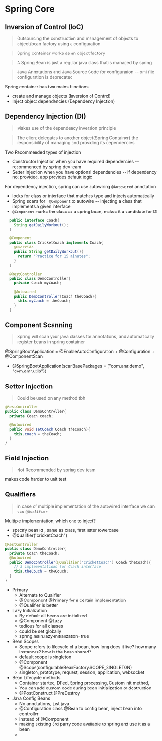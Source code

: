 # Spring Core

## Inversion of Control (IoC)

> Outsourcing the construction and management of objects to object/bean factory using a configuration

> Spring container works as an object factory

> A Spring Bean is just a regular java class that is managed by spring

> Java Annotations and Java Source Code for configuration -- xml file configuration is deprecated

Spring container has two mains functions

- create and manage objects (Inversion of Control)
- Inject object dependencies (Dependency Injection)

## Dependency Injection (DI)

> Makes use of the dependency inversion principle

> The client delegates to another object(Spring Container) the responsibility of managing and providing its dependencies

Two Recommended types of injection

- Constructor Injection when you have required dependencies -- recommended by spring dev team
- Setter Injection when you have optional dependencies -- if dependency not provided, app provides default logic

For dependency injection, spring can use autowiring `@Autowired` annotation

- looks for class or interface that matches type and injects automatically
- Spring scans for ` @Component` to autowire -- injecting a class that implements a given interface
- `@Component` marks the class as a spring bean, makes it a candidate for DI

```java
  public interface Coach{
    String getDailyWorkout();
  }

  @Component
  public class CricketCoach implements Coach{
    @Override
    public String getDailyWorkout(){
      return "Practice for 15 minutes";
    }
  }

  @RestController
  public class DemoController{
    private Coach myCoach;

    @Autowired
    public DemoController(Coach theCoach){
      this.myCoach = theCoach;
    }
  }
```

## Component Scanning

> Spring will scan your java classes for annotations, and automatically register beans in spring container

@SpringBootApplication = @EnableAutoConfiguration + @Configuration + @ComponentScan

- @SpringBootApplication(scanBasePackages = {"com.amr.demo", "com.amr.utils"})

## Setter Injection

> Could be used on any method tbh

```java
@RestController
public class DemoController{
  private Coach coach;

  @Autowired
  public void setCoach(Coach theCoach){
    this.coach = theCoach;
  }
}
```

## Field Injection

> Not Recommended by spring dev team

makes code harder to unit test

## Qualifiers

> in case of multiple implementation of the autowired interface we can use `@Qualifier`

Multiple implementation, which one to inject?

- specify bean id , same as class, first letter lowercase
- @Qualifier("cricketCoach")

```java
@RestController
public class DemoController{
  private Coach theCoach;
  @Autowired
  public DemoController(@Qualifier("cricketCoach") Coach theCoach){
    // 3 implementations for Coach interface
    this.theCouch = theCouch;
  }
}
```

- Primary
  - Alternate to Qualifier
  - @Component @Primary for a certain implementation
  - @Qualifier is better
- Lazy Initialization
  - By default all beans are initialized
  - @Component @Lazy
  - tedious for all classes
  - could be set globally
  - spring.main.lazy-initialization=true
- Bean Scopes
  - Scope refers to lifecycle of a bean, how long does it live? how many instances? how is the bean shared?
  - default scope is singleton
  - @Component @Scope(configurableBeanFactory.SCOPE_SINGLETON)
  - singleton, prototype, request, session, application, websocket
- Bean Lifecycle methods
  - Container started, DI'ed, Spring processing, Custom init method,
  - You can add custom code during bean initialization or destruction
  - @PostConstruct @PreDestroy
- Java Config Beans
  - No annotations, just java
  - @Configuration class @Bean to config bean, inject bean into controller
  - instead of @Component
  - making existing 3rd party code available to spring and use it as a bean
  -

```

```
